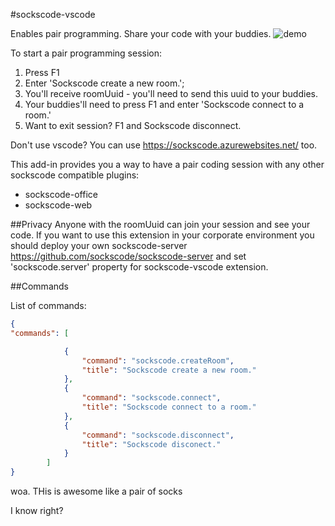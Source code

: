 #sockscode-vscode

Enables pair programming. Share your code with your buddies. 
![demo](media/demosocks.gif)

To start a pair programming session: 

1. Press F1
2. Enter 'Sockscode create a new room.';
3. You'll receive roomUuid - you'll need to send this uuid to your buddies.
4. Your buddies'll need to press F1 and enter 'Sockscode connect to a room.'
5. Want to exit session? F1 and Sockscode disconnect.

Don't use vscode? You can use https://sockscode.azurewebsites.net/ too.

This add-in provides you a way to have a pair coding session with any other sockscode compatible plugins:
* sockscode-office
* sockscode-web

##Privacy
Anyone with the roomUuid can join your session and see your code. 
If you want to use this extension in your corporate environment you should deploy your own sockscode-server 
https://github.com/sockscode/sockscode-server and set 'sockscode.server' property for sockscode-vscode extension.

##Commands

List of commands:
```json
{
"commands": [

            {
                "command": "sockscode.createRoom",
                "title": "Sockscode create a new room."
            },
            {
                "command": "sockscode.connect",
                "title": "Sockscode connect to a room."
            },
            {
                "command": "sockscode.disconnect",
                "title": "Sockscode disconect."
            }
        ]
}
```

woa. THis is awesome like a pair of socks

I know right?